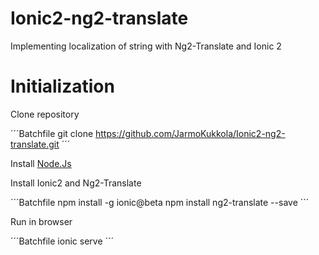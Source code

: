 # Ionic2-ng2-translate
Implementing localization of string with Ng2-Translate and Ionic 2

# Initialization

Clone repository

´´´Batchfile
git clone https://github.com/JarmoKukkola/Ionic2-ng2-translate.git
´´´

Install [Node.Js](https://nodejs.org/en/)

Install Ionic2 and Ng2-Translate

´´´Batchfile
npm install -g ionic@beta
npm install ng2-translate --save
´´´

Run in browser

´´´Batchfile
ionic serve
´´´
